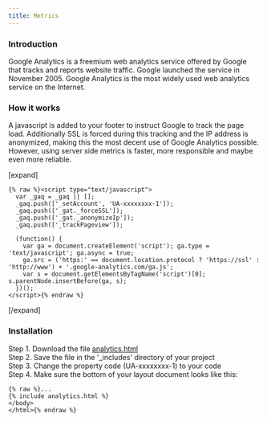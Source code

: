 ```yaml
---
title: Metrics
---
```


### Introduction

Google Analytics is a freemium web analytics service offered by Google that tracks and reports website traffic. Google launched the service in November 2005. Google Analytics is the most widely used web analytics service on the Internet.

### How it works

A javascript is added to your footer to instruct Google to track the page load. Additionally SSL is forced during this tracking and the IP address is anonymized, making this the most decent use of Google Analytics possible. However, using server side metrics is faster, more responsible and maybe even more reliable.

[expand]

```
{% raw %}<script type="text/javascript">
  var _gaq = _gaq || [];
  _gaq.push(['_setAccount', 'UA-xxxxxxxx-1']);
  _gaq.push(['_gat._forceSSL']);
  _gaq.push(['_gat._anonymizeIp']);
  _gaq.push(['_trackPageview']);

  (function() {
    var ga = document.createElement('script'); ga.type = 'text/javascript'; ga.async = true;
    ga.src = ('https:' == document.location.protocol ? 'https://ssl' : 'http://www') + '.google-analytics.com/ga.js';
    var s = document.getElementsByTagName('script')[0]; s.parentNode.insertBefore(ga, s);
  })();
</script>{% endraw %}
```

[/expand]

### Installation

Step 1. Download the file [analytics.html](https://raw.githubusercontent.com/xtapo/jekyllcodex/gh-pages/_includes/analytics.html)
<br />Step 2. Save the file in the '_includes' directory of your project
<br />Step 3. Change the property code (UA-xxxxxxxx-1) to your code
<br />Step 4. Make sure the bottom of your layout document looks like this:

```
{% raw %}...
{% include analytics.html %}
</body>
</html>{% endraw %}
```